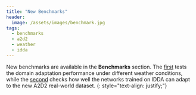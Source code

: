 ```yaml
---
title: "New Benchmarks"
header:
  image: /assets/images/benchmark.jpg
tags: 
  - benchmarks
  - a2d2
  - weather
  - idda
---
```


New benchmarks are available in the **Benchmarks** section. The [first](/home/IDDAvsIDDA/Exp3_ChangeWeather/) tests the 
domain adaptation performance under different weather conditions, while the [second](/home/IDDAvsReal/Exp4_IDDAvsA2D2/) 
checks how well the networks trained on IDDA can adapt to the new A2D2 real-world dataset. 
{: style="text-align: justify;"}

